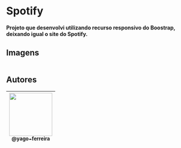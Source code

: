 # Spotify
**Projeto que desenvolvi utilizando recurso responsivo do Boostrap, deixando igual o site do Spotify.**
## Imagens
<p align="center">

<img src=""/><br>
</p>

## Autores

| [<img src="" width=115><br><sub>@yago-ferreira</sub>](https://github.com/yago-ferreira) |
| :--------------------------------------------------------------------------------------------------------------------------------------: |
